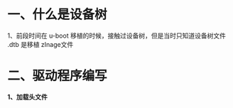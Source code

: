 # 一、什么是设备树
1、前段时间在 u-boot 移植的时候，接触过设备树，但是当时只知道设备树文件 .dtb 是移植 zInage文件




# 二、驱动程序编写
**1、加载头文件**
<!--stackedit_data:
eyJoaXN0b3J5IjpbMTcyMjQxNjEyN119
-->